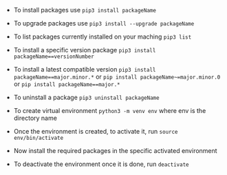 - To install packages use `pip3 install packageName`
- To upgrade packages use `pip3 install --upgrade packageName`
- To list packages currently installed on your maching `pip3 list`
- To install a specific version package `pip3 install packageName==versionNumber`
- To install a latest compatible version `pip3 install packageName==major.minor.*` or `pip install packageName~=major.minor.0` or `pip install packageName==major.*`
- To uninstall a package `pip3 uninstall packageName`


- To create virtual environment `python3 -m venv env` where env is the directory name 
- Once the environment is created, to activate it, run `source env/bin/activate`
- Now install the required packages in the specific activated environment
- To deactivate the environment once it is done, run `deactivate`